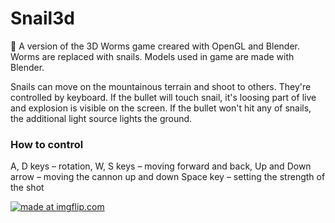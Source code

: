 # Snail3d

:snail: A version of the 3D Worms game creared with OpenGL and Blender. Worms are replaced with snails. Models used in game are made with Blender.


Snails can move on the mountainous terrain and shoot to others. They're controlled by keyboard. 
If the bullet will touch snail, it's loosing part of live and explosion is visible on the screen. 
If the bullet won't hit any of snails, the additional light source lights the ground.

### How to control
A, D keys – rotation, 
W, S keys – moving forward and back,
Up and Down arrow – moving the cannon up and down
Space key – setting the strength of the shot

<a href="https://imgflip.com/gif/34vl7u"><img src="https://i.imgflip.com/34vl7u.gif" title="made at imgflip.com"/></a>
